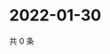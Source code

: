 # 2022-01-30

共 0 条

<!-- BEGIN WEIBO -->
<!-- 最后更新时间 Sun Jan 30 2022 06:00:55 GMT+0800 (China Standard Time) -->

<!-- END WEIBO -->
